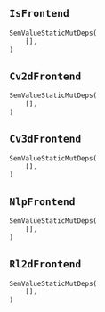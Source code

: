 ## `IsFrontend`

```rust
SemValueStaticMutDeps(
    [],
)
```

## `Cv2dFrontend`

```rust
SemValueStaticMutDeps(
    [],
)
```

## `Cv3dFrontend`

```rust
SemValueStaticMutDeps(
    [],
)
```

## `NlpFrontend`

```rust
SemValueStaticMutDeps(
    [],
)
```

## `Rl2dFrontend`

```rust
SemValueStaticMutDeps(
    [],
)
```

